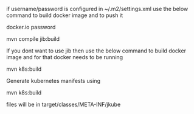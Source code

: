if username/password is configured in ~/.m2/settings.xml use the below command to build docker image and to push it

<?xml version="1.0" encoding="UTF-8"?>
<settings xmlns="http://maven.apache.org/SETTINGS/1.0.0"
         xmlns:xsi="http://www.w3.org/2001/XMLSchema-instance"
         xsi:schemaLocation="http://maven.apache.org/SETTINGS/1.0.0 http://maven.apache.org/xsd/settings-1.0.0.xsd">
 <servers>
   <server>
     <id>docker.io</id>
     <username><your docker username></username>
     <password>password</password>
   </server>
 </servers>
</settings>


mvn compile jib:build

If you dont want to use jib then use the below command to build docker image and for that docker needs to be running

mvn k8s:build


Generate kubernetes manifests using


mvn k8s:build

files will be in target/classes/META-INF/jkube
